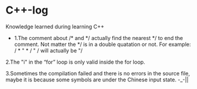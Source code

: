 # C++-log
Knowledge learned during learning C++

- 1.The comment about /* and */ actually find the nearest */ to end the comment. Not matter the */ is in a double quatation or not.
For example: 
/ *  " * / " /
will actually be
"/


2.The "i" in the “for” loop is only valid inside the for loop.

3.Sometimes the compilation failed and there is no errors in the source file, maybe it is because some symbols are under the Chinese input state. -_-||
